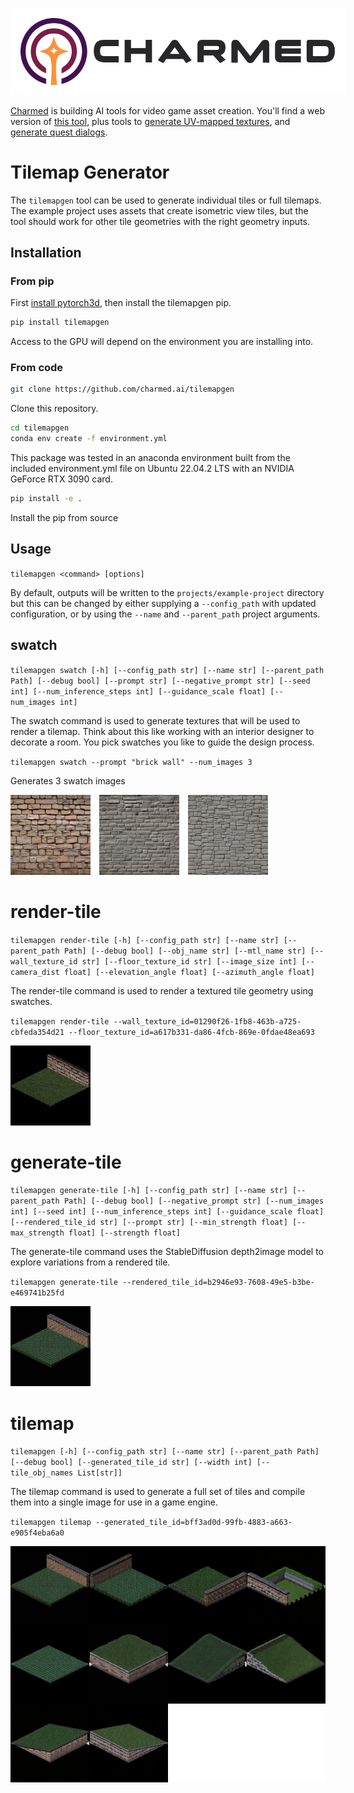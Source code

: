 <img src="images/logo.svg"
     alt="Charmed"
     style="margin: auto; background: white; padding:16px;" />

[Charmed](https://charmed.ai) is building AI tools for video game asset creation. You'll find a web version of [this tool](https://dungeon.charmed.ai), plus tools to [generate UV-mapped textures](https://texture.charmed.ai), and [generate quest dialogs](https://quest.charmed.ai).

# Tilemap Generator
The `tilemapgen` tool can be used to generate individual tiles or full tilemaps. The example project uses assets that create isometric view tiles, but the tool should work for other tile geometries with the right geometry inputs.

## Installation

### From pip

First [install pytorch3d](https://github.com/facebookresearch/pytorch3d/blob/main/INSTALL.md), then install the tilemapgen pip.
```bash
pip install tilemapgen
```

Access to the GPU will depend on the environment you are installing into.

### From code
```bash
git clone https://github.com/charmed.ai/tilemapgen
```

Clone this repository.

```bash
cd tilemapgen
conda env create -f environment.yml
```

This package was tested in an anaconda environment built from the included environment.yml file on Ubuntu 22.04.2 LTS with an NVIDIA GeForce RTX 3090 card.

```bash
pip install -e .
```

Install the pip from source


## Usage
`tilemapgen <command> [options]`

By default, outputs will be written to the `projects/example-project` directory but this can be changed by either supplying a `--config_path` with updated configuration, or by using the `--name` and `--parent_path` project arguments.

## swatch
`tilemapgen swatch [-h] [--config_path str] [--name str] [--parent_path Path] [--debug bool] [--prompt str] [--negative_prompt str] [--seed int] [--num_inference_steps int] [--guidance_scale float] [--num_images int]`

The swatch command is used to generate textures that will be used to render a tilemap. Think about this like working with an interior designer to decorate a room. You pick swatches you like to guide the design process.


`tilemapgen swatch --prompt "brick wall" --num_images 3`

Generates 3 swatch images


<img src="projects/example-project/swatches/01290f26-1fb8-463b-a725-cbfeda354d21.png"
     alt="brick wall swatch 1"
     style="margin-right: 10px; width: 128px;" />
<img src="projects/example-project/swatches/0d2315ee-3854-44f3-80d4-1d64a38ee38d.png"
     alt="brick wall swatch 1"
     style="margin-right: 10px; width: 128px;" />
<img src="projects/example-project/swatches/6e44d09a-3400-41ca-8974-d7fc081f3f76.png"
     alt="brick wall swatch 1"
     style="margin-right: 10px; width: 128px;" />



# render-tile
`tilemapgen render-tile [-h] [--config_path str] [--name str] [--parent_path Path] [--debug bool] [--obj_name str] [--mtl_name str] [--wall_texture_id str] [--floor_texture_id str] [--image_size int] [--camera_dist float] [--elevation_angle float] [--azimuth_angle float]`

The render-tile command is used to render a textured tile geometry using swatches.

`tilemapgen render-tile --wall_texture_id=01290f26-1fb8-463b-a725-cbfeda354d21 --floor_texture_id=a617b331-da86-4fcb-869e-0fdae48ea693`

<img src="projects/example-project/rendered-tiles/b2946e93-7608-49e5-b3be-e469741b25fd.png"
     alt="brick wall swatch 1"
     style="margin-right: 10px; width: 128px;" />

# generate-tile
`tilemapgen generate-tile [-h] [--config_path str] [--name str] [--parent_path Path] [--debug bool] [--negative_prompt str] [--num_images int] [--seed int] [--num_inference_steps int] [--guidance_scale float] [--rendered_tile_id str] [--prompt str] [--min_strength float] [--max_strength float] [--strength float]`

The generate-tile command uses the StableDiffusion depth2image model to explore variations from a rendered tile.

`tilemapgen generate-tile --rendered_tile_id=b2946e93-7608-49e5-b3be-e469741b25fd`

<img src="projects/example-project/generated-tiles/bff3ad0d-99fb-4883-a663-e905f4eba6a0.png"
     alt="brick wall swatch 1"
     style="margin-right: 10px; width: 128px;" />

# tilemap
`tilemapgen [-h] [--config_path str] [--name str] [--parent_path Path] [--debug bool] [--generated_tile_id str] [--width int] [--tile_obj_names List[str]]`

The tilemap command is used to generate a full set of tiles and compile them into a single image for use in a game engine.


`tilemapgen tilemap --generated_tile_id=bff3ad0d-99fb-4883-a663-e905f4eba6a0`

<img src="projects/example-project/tilemaps/8e3d5fe8-bbab-4e80-913f-96515089ed5e.png"
     alt="brick wall swatch 1"
     style="margin-right: 10px; width: 512px;" />
